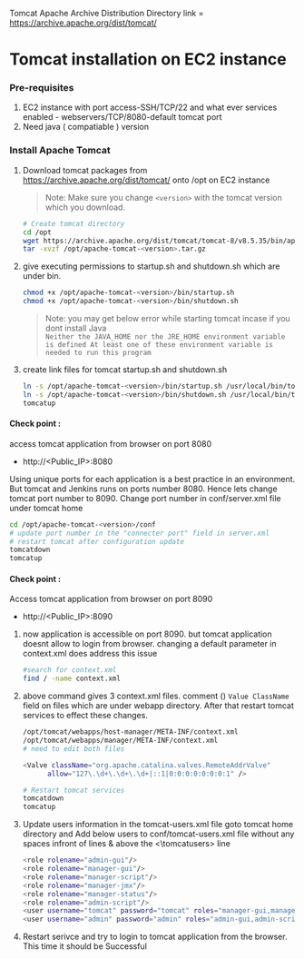 Tomcat Apache Archive Distribution Directory link = https://archive.apache.org/dist/tomcat/

# Tomcat installation on EC2 instance
### Pre-requisites
1. EC2 instance with port access-SSH/TCP/22 and what ever services enabled - webservers/TCP/8080-default tomcat port
2. Need java ( compatiable ) version
### Install Apache Tomcat
1. Download tomcat packages from https://archive.apache.org/dist/tomcat/ onto /opt on EC2 instance
   > Note: Make sure you change `<version>` with the tomcat version which you download. 
   ```sh 
   # Create tomcat directory
   cd /opt
   wget https://archive.apache.org/dist/tomcat/tomcat-8/v8.5.35/bin/apache-tomcat-8.5.35.tar.gz
   tar -xvzf /opt/apache-tomcat-<version>.tar.gz
   ```
1. give executing permissions to startup.sh and shutdown.sh which are under bin. 
   ```sh
   chmod +x /opt/apache-tomcat-<version>/bin/startup.sh 
   chmod +x /opt/apache-tomcat-<version>/bin/shutdown.sh
   ```
   > Note: you may get below error while starting tomcat incase if you dont install Java   
   `Neither the JAVA_HOME nor the JRE_HOME environment variable is defined At least one of these environment variable is needed to run this program`
1. create link files for tomcat startup.sh and shutdown.sh 
   ```sh
   ln -s /opt/apache-tomcat-<version>/bin/startup.sh /usr/local/bin/tomcatup
   ln -s /opt/apache-tomcat-<version>/bin/shutdown.sh /usr/local/bin/tomcatdown
   tomcatup
   ```
  #### Check point :
access tomcat application from browser on port 8080  
 - http://<Public_IP>:8080

  Using unique ports for each application is a best practice in an environment. But tomcat and Jenkins runs on ports number 8080. Hence lets change tomcat port number to 8090. Change port number in conf/server.xml file under tomcat home
   ```sh
 cd /opt/apache-tomcat-<version>/conf
# update port number in the "connecter port" field in server.xml
# restart tomcat after configuration update
tomcatdown
tomcatup
```
#### Check point :
Access tomcat application from browser on port 8090  
 - http://<Public_IP>:8090

1. now application is accessible on port 8090. but tomcat application doesnt allow to login from browser. changing a default parameter in context.xml does address this issue
   ```sh
   #search for context.xml
   find / -name context.xml
   ```
1. above command gives 3 context.xml files. comment (<!-- & -->) `Value ClassName` field on files which are under webapp directory.
After that restart tomcat services to effect these changes. 
   ```sh 
   /opt/tomcat/webapps/host-manager/META-INF/context.xml
   /opt/tomcat/webapps/manager/META-INF/context.xml
   # need to edit both files

   <Valve className="org.apache.catalina.valves.RemoteAddrValve"
         allow="127\.\d+\.\d+\.\d+|::1|0:0:0:0:0:0:0:1" />
   
   # Restart tomcat services
   tomcatdown  
   tomcatup
   ```
1. Update users information in the tomcat-users.xml file
goto tomcat home directory and Add below users to conf/tomcat-users.xml file without any spaces infront of lines & above the <\tomcatusers> line
   ```sh
   <role rolename="admin-gui"/>
   <role rolename="manager-gui"/>
   <role rolename="manager-script"/>
   <role rolename="manager-jmx"/>
   <role rolename="manager-status"/>
   <role rolename="admin-script"/>
   <user username="tomcat" password="tomcat" roles="manager-gui,manager-status,manager-script,manager-jmx"/>
   <user username="admin" password="admin" roles="admin-gui,admin-script,manager-script,manager-jmx"/>
   ```
1. Restart serivce and try to login to tomcat application from the browser. This time it should be Successful
